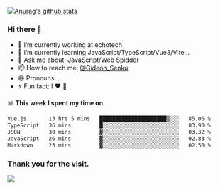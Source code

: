 [![Anurag's github stats](https://github-readme-stats.vercel.app/api?username=gideonsenku)](https://github.com/anuraghazra/github-readme-stats)
### Hi there 👋
- 🔭 I’m currently working at echotech
- 🌱 I’m currently learning JavaScript/TypeScript/Vue3/Vite...
- 💬 Ask me about: JavaScript/Web Spidder 
- 📫 How to reach me: [@Gideon_Senku](https://t.me/Gideon_Senku)
- 😄 Pronouns: ...
- ⚡ Fun fact: I ❤️ 🎵

📊 **This week I spent my time on**
<!--START_SECTION:waka-->

```txt
Vue.js       13 hrs 5 mins   █████████████████████▒░░░   85.06 %
TypeScript   36 mins         █░░░░░░░░░░░░░░░░░░░░░░░░   03.90 %
JSON         30 mins         ▓░░░░░░░░░░░░░░░░░░░░░░░░   03.32 %
JavaScript   26 mins         ▓░░░░░░░░░░░░░░░░░░░░░░░░   02.83 %
Markdown     23 mins         ▓░░░░░░░░░░░░░░░░░░░░░░░░   02.50 %
```

<!--END_SECTION:waka-->


### Thank you for the visit.
![](http://profile-counter.glitch.me/gideonsenku/count.svg)
<!--
**GideonSenku/GideonSenku** is a ✨ _special_ ✨ repository because its `README.md` (this file) appears on your GitHub profile.

Here are some ideas to get you started:

- 🔭 I’m currently working on ...
- 🌱 I’m currently learning ...
- 👯 I’m looking to collaborate on ...
- 🤔 I’m looking for help with ...
- 💬 Ask me about ...
- 📫 How to reach me: ...
- 😄 Pronouns: ...
- ⚡ Fun fact: ...
-->
